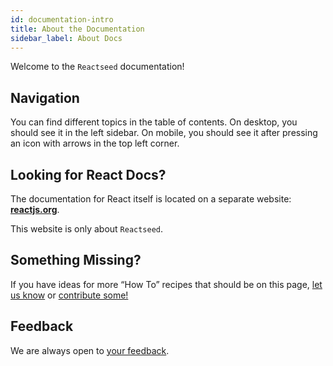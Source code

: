 ```yaml
---
id: documentation-intro
title: About the Documentation
sidebar_label: About Docs
---
```


Welcome to the `Reactseed` documentation!

## Navigation

You can find different topics in the table of contents. On desktop, you should see it in the left sidebar. On mobile, you should see it after pressing an icon with arrows in the top left corner.

## Looking for React Docs?

The documentation for React itself is located on a separate website: **[reactjs.org](https://reactjs.org/)**.

This website is only about `Reactseed`.

## Something Missing?

If you have ideas for more “How To” recipes that should be on this page, [let us know](https://github.com/reactseed/reactseed/issues) or [contribute some!](https://github.com/reactseed/reactseed/tree/master/docusaurus/docs)

## Feedback

We are always open to [your feedback](https://github.com/facebook/reactseed/issues).
